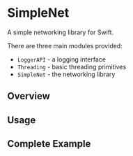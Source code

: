 # SimpleNet

A simple networking library for Swift.

There are three main modules provided:
  * `LoggerAPI` - a logging interface
  * `Threading` - basic threading primitives
  * `SimpleNet` - the networking library

## Overview

## Usage

## Complete Example
